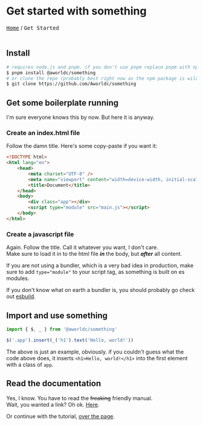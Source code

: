 # Get started with something

<kbd><a href="/docs/index.md">Home</a></kbd> / <kbd>Get Started</kbd><br><br>

## Install

```bash
# requires node.js and pnpm. if you don't use pnpm replace pnpm with npm
$ pnpm install @aworldc/something
# or clone the repo (probably best right now as the npm package is wildly out of date)
$ git clone https://github.com/Aworldc/something
```

## Get some boilerplate running

I'm sure everyone knows this by now. But here it is anyway.

### Create an index.html file

Follow the damn title. Here's some copy-paste if you want it:

```html
<!DOCTYPE html>
<html lang="en">
    <head>
        <meta charset="UTF-8" />
        <meta name="viewport" content="width=device-width, initial-scale=1.0" />
        <title>Document</title>
    </head>
    <body>
        <div class="app"></div>
        <script type="module" src="main.js"></script>
    </body>
</html>
```

### Create a javascript file

Again. Follow the title. Call it whatever you want, I don't care.<br> Make sure
to load it in to the html file **_in_** the body, but **_after_** all content.

If you are not using a bundler, which is a very bad idea in production, make
sure to add `type="module"` to your script tag, as something is built on es
modules. 

If you don't know what on earth a bundler is, you should probably go
check out [esbuild](https://esbuild.github.io/).

## Import and use something

```javascript
import { $, _ } from '@aworldc/something'

$('.app').insert(_('h1').text('Hello, world!'))
```

The above is just an example, obviously. if you couldn't guess what the code
above does, it inserts `<h1>Hello, world!</h1>` into the first element with a
class of `app`.

## Read the documentation

Yes, I know. You have to read the ~~freaking~~ friendly manual.<br>Wait, you
wanted a link? Oh ok. [Here](api.md).

Or continue with the tutorial, [over the page](/docs/using-reactivity.md).

